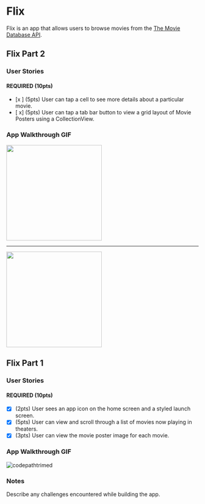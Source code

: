 # Flix

Flix is an app that allows users to browse movies from the [The Movie Database API](http://docs.themoviedb.apiary.io/#).

## Flix Part 2

### User Stories

#### REQUIRED (10pts)
- [x ] (5pts) User can tap a cell to see more details about a particular movie.
- [ x] (5pts) User can tap a tab bar button to view a grid layout of Movie Posters using a CollectionView.

### App Walkthrough GIF


<img src="![ezgif com-gif-maker (1)](https://user-images.githubusercontent.com/62486192/109359447-1ed3a800-784b-11eb-8cc2-ba5e27348911.gif)" width=250><br>

---

<img src="![ezgif com-gif-maker](https://user-images.githubusercontent.com/62486192/109359209-ac62c800-784a-11eb-969c-7b991b5c32fd.gif)" width=250><br>


## Flix Part 1

### User Stories

#### REQUIRED (10pts)
- [x] (2pts) User sees an app icon on the home screen and a styled launch screen.
- [x] (5pts) User can view and scroll through a list of movies now playing in theaters.
- [x] (3pts) User can view the movie poster image for each movie.

### App Walkthrough GIF


![codepathtrimed](https://user-images.githubusercontent.com/62486192/108607693-783d6200-7387-11eb-9db1-7ba5a3892825.gif)

### Notes
Describe any challenges encountered while building the app.
